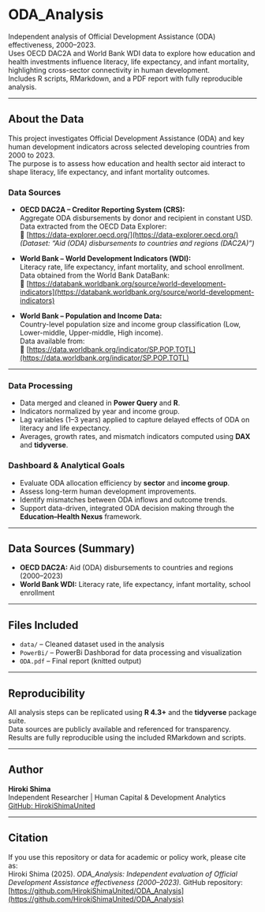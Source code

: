 # ODA_Analysis

Independent analysis of Official Development Assistance (ODA) effectiveness, 2000–2023.  
Uses OECD DAC2A and World Bank WDI data to explore how education and health investments influence literacy, life expectancy, and infant mortality, highlighting cross-sector connectivity in human development.  
Includes R scripts, RMarkdown, and a PDF report with fully reproducible analysis.

---

## About the Data
This project investigates Official Development Assistance (ODA) and key human development indicators across selected developing countries from 2000 to 2023.  
The purpose is to assess how education and health sector aid interact to shape literacy, life expectancy, and infant mortality outcomes.

### Data Sources
- **OECD DAC2A – Creditor Reporting System (CRS):**  
  Aggregate ODA disbursements by donor and recipient in constant USD.  
  Data extracted from the OECD Data Explorer:  
  🔗 [https://data-explorer.oecd.org/](https://data-explorer.oecd.org/)  
  *(Dataset: “Aid (ODA) disbursements to countries and regions (DAC2A)”)*
  
- **World Bank – World Development Indicators (WDI):**  
  Literacy rate, life expectancy, infant mortality, and school enrollment.  
  Data obtained from the World Bank DataBank:  
  🔗 [https://databank.worldbank.org/source/world-development-indicators](https://databank.worldbank.org/source/world-development-indicators)

- **World Bank – Population and Income Data:**  
  Country-level population size and income group classification (Low, Lower-middle, Upper-middle, High income).  
  Data available from:  
  🔗 [https://data.worldbank.org/indicator/SP.POP.TOTL](https://data.worldbank.org/indicator/SP.POP.TOTL)

---
### Data Processing
- Data merged and cleaned in **Power Query** and **R**.  
- Indicators normalized by year and income group.  
- Lag variables (1–3 years) applied to capture delayed effects of ODA on literacy and life expectancy.  
- Averages, growth rates, and mismatch indicators computed using **DAX** and **tidyverse**.  

### Dashboard & Analytical Goals
- Evaluate ODA allocation efficiency by **sector** and **income group**.  
- Assess long-term human development improvements.  
- Identify mismatches between ODA inflows and outcome trends.  
- Support data-driven, integrated ODA decision making through the **Education–Health Nexus** framework.

---

## Data Sources (Summary)
- **OECD DAC2A:** Aid (ODA) disbursements to countries and regions (2000–2023)  
- **World Bank WDI:** Literacy rate, life expectancy, infant mortality, school enrollment  

---

## Files Included
- `data/` – Cleaned dataset used in the analysis  
- `PowerBi/` – PowerBi Dashborad for data processing and visualization   
- `ODA.pdf` – Final report (knitted output)

---

## Reproducibility
All analysis steps can be replicated using **R 4.3+** and the **tidyverse** package suite.  
Data sources are publicly available and referenced for transparency.  
Results are fully reproducible using the included RMarkdown and scripts.

---

## Author
**Hiroki Shima**  
Independent Researcher | Human Capital & Development Analytics  
[GitHub: HirokiShimaUnited](https://github.com/HirokiShimaUnited)

---

## Citation
If you use this repository or data for academic or policy work, please cite as:  
Hiroki Shima (2025). *ODA_Analysis: Independent evaluation of Official Development Assistance effectiveness (2000–2023).* GitHub repository: [https://github.com/HirokiShimaUnited/ODA_Analysis](https://github.com/HirokiShimaUnited/ODA_Analysis)
